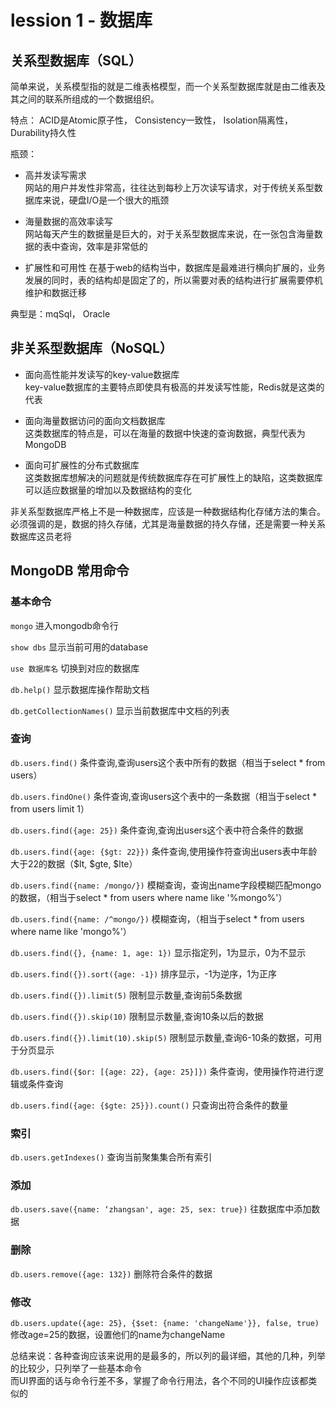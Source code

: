 # lession 1 - 数据库

## 关系型数据库（SQL）

简单来说，关系模型指的就是二维表格模型，而一个关系型数据库就是由二维表及其之间的联系所组成的一个数据组织。

特点：
ACID是Atomic原子性，
Consistency一致性，
Isolation隔离性，
Durability持久性

瓶颈：

- 高并发读写需求  
网站的用户并发性非常高，往往达到每秒上万次读写请求，对于传统关系型数据库来说，硬盘I/O是一个很大的瓶颈

- 海量数据的高效率读写  
网站每天产生的数据量是巨大的，对于关系型数据库来说，在一张包含海量数据的表中查询，效率是非常低的

- 扩展性和可用性
在基于web的结构当中，数据库是最难进行横向扩展的，业务发展的同时，表的结构却是固定了的，所以需要对表的结构进行扩展需要停机维护和数据迁移

典型是：mqSql， Oracle

## 非关系型数据库（NoSQL）

- 面向高性能并发读写的key-value数据库  
key-value数据库的主要特点即使具有极高的并发读写性能，Redis就是这类的代表

- 面向海量数据访问的面向文档数据库  
这类数据库的特点是，可以在海量的数据中快速的查询数据，典型代表为MongoDB

- 面向可扩展性的分布式数据库  
这类数据库想解决的问题就是传统数据库存在可扩展性上的缺陷，这类数据库可以适应数据量的增加以及数据结构的变化

非关系型数据库严格上不是一种数据库，应该是一种数据结构化存储方法的集合。
必须强调的是，数据的持久存储，尤其是海量数据的持久存储，还是需要一种关系数据库这员老将

## MongoDB 常用命令

### 基本命令

`mongo` 进入mongodb命令行

`show dbs` 显示当前可用的database

`use 数据库名` 切换到对应的数据库 

`db.help()` 显示数据库操作帮助文档

`db.getCollectionNames()` 显示当前数据库中文档的列表

### 查询

`db.users.find()` 条件查询,查询users这个表中所有的数据（相当于select * from users）

`db.users.findOne()` 条件查询,查询users这个表中的一条数据（相当于select * from users limit 1）

`db.users.find({age: 25})` 条件查询,查询出users这个表中符合条件的数据

`db.users.find({age: {$gt: 22}})` 条件查询,使用操作符查询出users表中年龄大于22的数据（$lt, $gte, $lte）

`db.users.find({name: /mongo/})` 模糊查询，查询出name字段模糊匹配mongo的数据，（相当于select * from users where name like '%mongo%'）

`db.users.find({name: /^mongo/})` 模糊查询，（相当于select * from users where name like 'mongo%'）

`db.users.find({}, {name: 1, age: 1})` 显示指定列，1为显示，0为不显示

`db.users.find({}).sort({age: -1})` 排序显示，-1为逆序，1为正序

`db.users.find({}).limit(5)` 限制显示数量,查询前5条数据

`db.users.find({}).skip(10)` 限制显示数量,查询10条以后的数据

`db.users.find({}).limit(10).skip(5)` 限制显示数量,查询6-10条的数据，可用于分页显示

`db.users.find({$or: [{age: 22}, {age: 25}]})` 条件查询，使用操作符进行逻辑或条件查询

`db.users.find({age: {$gte: 25}}).count()` 只查询出符合条件的数量

### 索引
`db.users.getIndexes()` 查询当前聚集集合所有索引

### 添加
`db.users.save({name: ‘zhangsan', age: 25, sex: true})` 往数据库中添加数据

### 删除
`db.users.remove({age: 132})` 删除符合条件的数据

### 修改
`db.users.update({age: 25}, {$set: {name: 'changeName'}}, false, true)` 修改age=25的数据，设置他们的name为changeName

总结来说：各种查询应该来说用的是最多的，所以列的最详细，其他的几种，列举的比较少，只列举了一些基本命令  
而UI界面的话与命令行差不多，掌握了命令行用法，各个不同的UI操作应该都类似的
